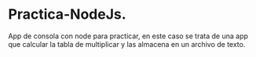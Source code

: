 # Practica-NodeJs.

App de consola con node para practicar, en este caso se trata de una app que calcular la tabla de multiplicar y las almacena en un archivo de texto.
